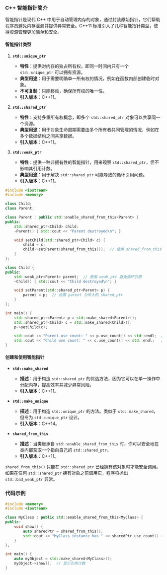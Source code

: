 ### C++ 智能指针简介

智能指针是现代 C++ 中用于自动管理内存的对象，通过封装原始指针，它们帮助程序员避免内存泄漏并提供异常安全。C++11 标准引入了几种智能指针类型，使得资源管理更加简单和安全。

#### 智能指针类型

1. **`std::unique_ptr`**

   - **特性**：提供对内存的独占所有权，即同一时间内只有一个 `std::unique_ptr` 可以拥有资源。
   - **典型用途**：用于需要明确单一所有权的情况，例如在函数内部创建临时对象。
   - **不可复制**：只能移动，确保所有权的唯一性。
   - **引入版本**：C++11。

2. **`std::shared_ptr`**

   - **特性**：支持多重所有权概念，即多个 `std::shared_ptr` 对象可以共享同一个资源。
   - **典型用途**：用于对象生命周期需要由多个所有者共同管理的情况，例如在多个数据结构之间共享数据。
   - **引入版本**：C++11。

3. **`std::weak_ptr`**
   - **特性**：提供一种非拥有性的智能指针，用来观察 `std::shared_ptr`，但不影响其引用计数。
   - **典型用途**：用于解决 `std::shared_ptr` 可能导致的循环引用问题。
   - **引入版本**：C++11。

```cpp
#include <iostream>
#include <memory>

class Child;
class Parent;

class Parent : public std::enable_shared_from_this<Parent> {
public:
    std::shared_ptr<Child> child;
    ~Parent() { std::cout << "Parent destroyed\n"; }

    void setChild(std::shared_ptr<Child> c) {
        child = c;
        child->setParent(shared_from_this());  // 使用 shared_from_this() 获取当前对象的 shared_ptr
    }
};

class Child {
public:
    std::weak_ptr<Parent> parent;  // 使用 weak_ptr 避免循环引用
    ~Child() { std::cout << "Child destroyed\n"; }

    void setParent(std::shared_ptr<Parent> p) {
        parent = p;  // 设置 parent 为传入的 shared_ptr
    }
};

int main() {
    std::shared_ptr<Parent> p = std::make_shared<Parent>();
    std::shared_ptr<Child> c = std::make_shared<Child>();
    p->setChild(c);

    std::cout << "Parent use count: " << p.use_count() << std::endl;  // 输出会是 2，因为 child 也持有 parent 的 shared_ptr
    std::cout << "Child use count: " << c.use_count() << std::endl;   // 输出 1
}

```

#### 创建和使用智能指针

- **`std::make_shared`**

  - **描述**：用于构造 `std::shared_ptr` 的优选方法，因为它可以在单一操作中分配内存，提高效率并减少异常风险。
  - **引入版本**：C++11。

- **`std::make_unique`**

  - **描述**：用于构造 `std::unique_ptr` 的方法。类似于 `std::make_shared`，但专为 `std::unique_ptr` 设计。
  - **引入版本**：C++14。

- **`shared_from_this`**
  - **描述**：当类继承自 `std::enable_shared_from_this` 时，你可以安全地在类内部获取一个指向自己的 `std::shared_ptr`。
  - **引入版本**：C++11。

`shared_from_this()` 只能在 `std::shared_ptr` 已经拥有该对象时才能安全调用。如果在任何 `std::shared_ptr` 拥有对象之前调用它，程序将抛出 `std::bad_weak_ptr` 异常。

### 代码示例

```cpp
#include <memory>
#include <iostream>

class MyClass : public std::enable_shared_from_this<MyClass> {
public:
    void show() {
        auto sharedPtr = shared_from_this();
        std::cout << "MyClass instance has " << sharedPtr.use_count() << " references\n";
    }
};

int main() {
    auto myObject = std::make_shared<MyClass>();
    myObject->show();  // 显示引用计数
}
```
